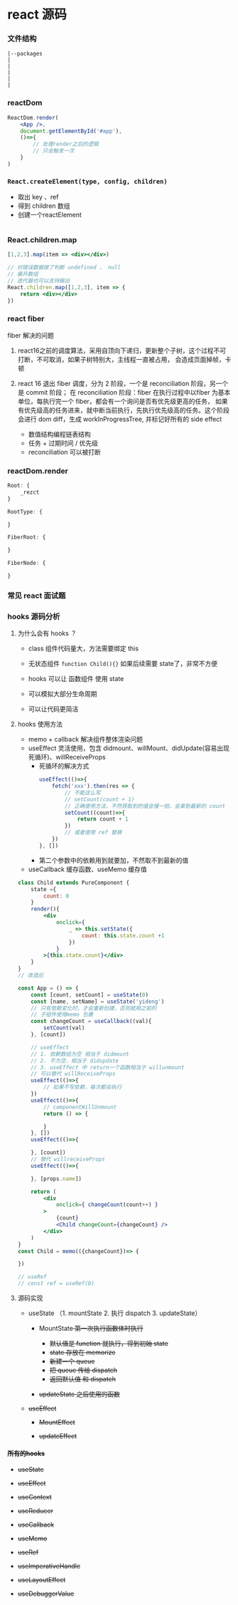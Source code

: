 # react 源码

### 文件结构

```
|--packages
|
|
|
|
|

```

### reactDom

```jsx
ReactDom.render(
    <App />, 
    document.getElementById('#app'), 
    ()=>{
        // 处理render之后的逻辑
        // 只会触发一次
    }
)
```

### `React.createElement(type, config, children)`

- 取出 key 、ref
- 得到 children 数组
- 创建一个reactElement

```jsx

```

### React.children.map

```jsx
[1,2,3].map(item => <div></div>)

// 对错误数据做了判断 undefined 、 null
// 展开数组
// 迭代器也可以支持输出
React.children.map([1,2,3], item => {
    return <div></div>
})
```

### react fiber 

fiber 解决的问题

1. react16之前的调度算法，采用自顶向下递归，更新整个子树，这个过程不可打断，不可取消，如果子树特别大，主线程一直被占用，
会造成页面掉帧，卡顿
2. react 16 退出 fiber 调度，分为 2 阶段，一个是 reconciliation 阶段，另一个是 commit 阶段；
在 reconciliation 阶段：fiber 在执行过程中以fiber 为基本单位，每执行完一个 fiber，都会有一个询问是否有优先级更高的任务，
如果有优先级高的任务进来，就中断当前执行，先执行优先级高的任务。这个阶段会进行 dom diff，生成 workInProgressTree,
并标记好所有的 side effect

    - 数值结构编程链表结构
    - 任务 + 过期时间 / 优先级
    - reconciliation 可以被打断

### reactDom.render

```js
Root: {
    _rezct
}

RootType: {

}

FiberRoot: {

}

FiberNode: {

}
```



### 常见 react 面试题


### hooks 源码分析

1. 为什么会有 hooks ？

    - class 组件代码量大，方法需要绑定 this
    - 无状态组件 `function Child(){}` 如果后续需要 state了，非常不方便

    - hooks 可以让 函数组件 使用 state
    - 可以模拟大部分生命周期
    - 可以让代码更简洁

2. hooks 使用方法

    - memo + callback 解决组件整体渲染问题
    - useEffect  灵活使用，包含 didmount、willMount、didUpdate(容易出现死循环)、willReceiveProps 
        - 死循环的解决方式 
            ```jsx
            useEffect(()=>{
                fetch('xxx').then(res => {
                    // 不能这么写
                    // setCount(count + 1)
                    // 正确使用方法，不然获取到的值会慢一拍，会拿到最新的 count
                    setCount((count)=>{
                        return count + 1
                    })
                    // 或者使用 ref 替换
                })
            }, [])
            ```
        - 第二个参数中的依赖用到就要加，不然取不到最新的值
    - useCallback 缓存函数、useMemo 缓存值

    ```jsx
    class Child extends PureComponent {
        state ={
            count: 0
        }
        render(){
            <div
                onclick={
                    _ => this.setState({
                        count: this.state.count +1
                    })
                }
            >{this.state.count}</div>
        }
    }
    // 改造后

    const App = () => {
        const [count, setCount] = useState(0)
        const [name, setName] = useState('yideng')
        // 只有依赖变化时，才会重新创建，否则就用之前的
        // 子组件使用memo 包裹
        const changeCount = useCallback((val){
            setCount(val)
        }, [count])

        // useEffect
        // 1. 依赖数组为空 相当于 didmount
        // 2. 不为空，相当于 didupdate
        // 3. useEffect 中 return一个函数相当于 willunmount
        // 可以替代 willReceiveProps
        useEffect(()=>{
            // 如果不写依赖，每次都会执行
        })
        useEffect(()=>{
            // componentWillUnmount
            return () => {

            }
        }, [])
        useEffect(()=>{

        }, [count])
        // 替代 willreceiveProps
        useEffect(()=>{

        }, [props.name])

        return (
            <div
                onclick={ changeCount(count++) }
            >
                {count}
                <Child changeCount={changeCount} />
            </div>
        )
    }
    const Child = memo(({changeCount})=> {

    })

    // useRef 
    // const ref = useRef(0)
    ```
3. 源码实现

    - useState （1. mountState 2. 执行 dispatch 3. updateState）
        - MountState<s> 第一次执行函数体时执行

            - 默认值是 function 就执行，得到初始 state
            - state 存放在 memorize
            - 新建一个 queue
            - 把 queue 传给 dispatch
            - 返回默认值 和 dispatch

        - updateState<s> 之后使用的函数 

    - useEffect 
        - MountEffect

        - updateEffect
        

#### 所有的hooks

- useState

- useEffect

- useContext

- useReducer

- useCallback

- useMemo

- useRef

- useImperativeHandle

- useLayoutEffect

- useDebuggerValue